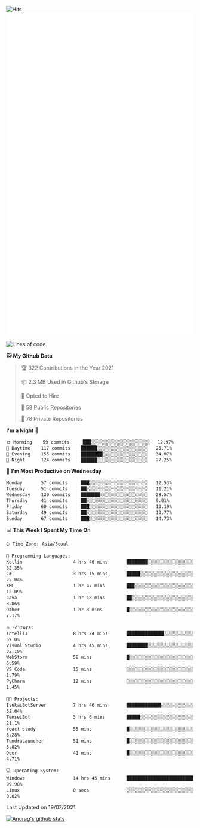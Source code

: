 ![Hits](https://hits.seeyoufarm.com/api/count/incr/badge.svg?url=https%3A%2F%2Fgithub.com%2Fkokose1234&count_bg=%2379C83D&title_bg=%23555555&icon=apple.svg&icon_color=%23E7E7E7&title=hits&edge_flat=false)
<br/>
![Metrics](https://github.com/kokose1234/kokose1234/blob/main/github-metrics.svg)

<!--START_SECTION:waka-->
![Lines of code](https://img.shields.io/badge/From%20Hello%20World%20I%27ve%20Written-13.0%20million%20lines%20of%20code-blue)

**🐱 My Github Data** 

> 🏆 322 Contributions in the Year 2021
 > 
> 📦 2.3 MB Used in Github's Storage 
 > 
> 💼 Opted to Hire
 > 
> 📜 58 Public Repositories 
 > 
> 🔑 78 Private Repositories  
 > 
**I'm a Night 🦉** 

```text
🌞 Morning    59 commits     ███░░░░░░░░░░░░░░░░░░░░░░   12.97% 
🌆 Daytime    117 commits    ██████░░░░░░░░░░░░░░░░░░░   25.71% 
🌃 Evening    155 commits    ████████░░░░░░░░░░░░░░░░░   34.07% 
🌙 Night      124 commits    ██████░░░░░░░░░░░░░░░░░░░   27.25%

```
📅 **I'm Most Productive on Wednesday** 

```text
Monday       57 commits     ███░░░░░░░░░░░░░░░░░░░░░░   12.53% 
Tuesday      51 commits     ██░░░░░░░░░░░░░░░░░░░░░░░   11.21% 
Wednesday    130 commits    ███████░░░░░░░░░░░░░░░░░░   28.57% 
Thursday     41 commits     ██░░░░░░░░░░░░░░░░░░░░░░░   9.01% 
Friday       60 commits     ███░░░░░░░░░░░░░░░░░░░░░░   13.19% 
Saturday     49 commits     ██░░░░░░░░░░░░░░░░░░░░░░░   10.77% 
Sunday       67 commits     ███░░░░░░░░░░░░░░░░░░░░░░   14.73%

```


📊 **This Week I Spent My Time On** 

```text
⌚︎ Time Zone: Asia/Seoul

💬 Programming Languages: 
Kotlin                   4 hrs 46 mins       ████████░░░░░░░░░░░░░░░░░   32.35% 
C#                       3 hrs 15 mins       █████░░░░░░░░░░░░░░░░░░░░   22.04% 
XML                      1 hr 47 mins        ███░░░░░░░░░░░░░░░░░░░░░░   12.09% 
Java                     1 hr 18 mins        ██░░░░░░░░░░░░░░░░░░░░░░░   8.86% 
Other                    1 hr 3 mins         █░░░░░░░░░░░░░░░░░░░░░░░░   7.17%

🔥 Editors: 
IntelliJ                 8 hrs 24 mins       ██████████████░░░░░░░░░░░   57.0% 
Visual Studio            4 hrs 45 mins       ████████░░░░░░░░░░░░░░░░░   32.19% 
WebStorm                 58 mins             █░░░░░░░░░░░░░░░░░░░░░░░░   6.59% 
VS Code                  15 mins             ░░░░░░░░░░░░░░░░░░░░░░░░░   1.79% 
PyCharm                  12 mins             ░░░░░░░░░░░░░░░░░░░░░░░░░   1.45%

🐱‍💻 Projects: 
IsekaiBotServer          7 hrs 46 mins       █████████████░░░░░░░░░░░░   52.64% 
TenseiBot                3 hrs 6 mins        █████░░░░░░░░░░░░░░░░░░░░   21.1% 
react-study              55 mins             █░░░░░░░░░░░░░░░░░░░░░░░░   6.28% 
TundraLauncher           51 mins             █░░░░░░░░░░░░░░░░░░░░░░░░   5.82% 
Deer                     41 mins             █░░░░░░░░░░░░░░░░░░░░░░░░   4.71%

💻 Operating System: 
Windows                  14 hrs 45 mins      █████████████████████████   99.98% 
Linux                    0 secs              ░░░░░░░░░░░░░░░░░░░░░░░░░   0.02%

```


 Last Updated on 19/07/2021
<!--END_SECTION:waka-->

[![Anurag's github stats](https://github-readme-stats.vercel.app/api?username=kokose1234&theme=dracula)](https://github.com/anuraghazra/github-readme-stats)



	
